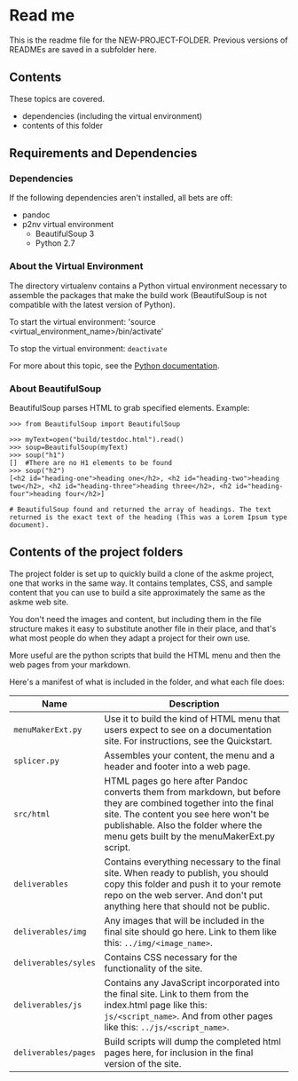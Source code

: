 
# Read me

This is the readme file for the NEW-PROJECT-FOLDER. Previous versions of READMEs are saved in a subfolder here.

## Contents

These topics are covered.

* dependencies (including the virtual environment)
* contents of this folder

## Requirements and Dependencies

### Dependencies

If the following dependencies aren't installed, all bets are off:

* pandoc
* p2nv virtual environment
     - BeautifulSoup 3
     - Python 2.7

### About the Virtual Environment

The directory virtualenv contains a Python virtual environment necessary to assemble the packages that make the build work (BeautifulSoup is not compatible with the latest version of Python).

To start the virtual environment:
'source <virtual_environment_name>/bin/activate'

To stop the virtual environment:
`deactivate`

For more about this topic, see the [Python documentation](https://docs.python.org/3.6/tutorial/venv.html).


### About BeautifulSoup

BeautifulSoup parses HTML to grab specified elements. Example:

~~~
>>> from BeautifulSoup import BeautifulSoup

>>> myText=open("build/testdoc.html").read()
>>> soup=BeautifulSoup(myText)
>>> soup("h1")
[]  #There are no H1 elements to be found
>>> soup("h2")
[<h2 id="heading-one">heading one</h2>, <h2 id="heading-two">heading two</h2>, <h2 id="heading-three">heading three</h2>, <h2 id="heading-four">heading four</h2>]

# BeautifulSoup found and returned the array of headings. The text returned is the exact text of the heading (This was a Lorem Ipsum type document).
~~~

## Contents of the project folders

The project folder is set up to quickly build a clone of the askme project, one that works in the same way. It contains templates, CSS, and sample content that you can use to build a site approximately the same as the askme web site.

You don't need the images and content, but including them in the file structure makes it easy to substitute another file in their place, and that's what most people do when they adapt a project for their own use.

More useful are the python scripts that build the HTML menu and then the web pages from your markdown.

Here's a manifest of what is included in the folder, and what each file does:

Name | Description
----------|--------------------
`menuMakerExt.py` | Use it to build the kind of HTML menu that users expect to see on a documentation site. For instructions, see the Quickstart.
`splicer.py` | Assembles your content, the menu and a header and footer into a web page.
`src/html` | HTML pages go here after Pandoc converts them from markdown, but before they are combined together into the final site. The content you see here won't be publishable. Also the folder where the menu gets built by the menuMakerExt.py script.
`deliverables` | Contains everything necessary to the final site. When ready to publish, you should copy this folder and push it to your remote repo on the web server. And don't put anything here that should not be public.
`deliverables/img`| Any images that will be included in the final site should go here. Link to them like this: `../img/<image_name>`.
`deliverables/syles` | Contains CSS necessary for the functionality of the site.
`deliverables/js` | Contains any JavaScript incorporated into the final site. Link to them from the index.html page like this: `js/<script_name>`. And from other pages like this: `../js/<script_name>`.
`deliverables/pages` | Build scripts will dump the completed html pages here, for inclusion in the final version of the site.
